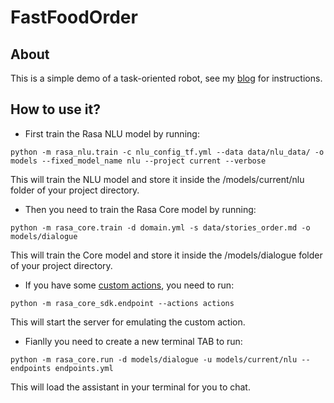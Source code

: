 # FastFoodOrder

## About
This is a simple demo of a task-oriented robot, see my [blog](https://huntersxsx.github.io/2018/12/30/Rasa-bot-demo1/) for instructions.

## How to use it?
- First train the Rasa NLU model by running:

```
python -m rasa_nlu.train -c nlu_config_tf.yml --data data/nlu_data/ -o models --fixed_model_name nlu --project current --verbose
```
This will train the NLU model and store it inside the /models/current/nlu folder of your project directory.

- Then you need to train the Rasa Core model by running:

```
python -m rasa_core.train -d domain.yml -s data/stories_order.md -o models/dialogue
```

This will train the Core model and store it inside the /models/dialogue folder of your project directory.

- If you have some [custom actions](https://rasa.com/docs/core/customactions/#custom-actions), you need to run:

```
python -m rasa_core_sdk.endpoint --actions actions
```

This will start the server for emulating the custom action.

- Fianlly you need to create a new terminal TAB to run:

```
python -m rasa_core.run -d models/dialogue -u models/current/nlu --endpoints endpoints.yml
```

This will load the assistant in your terminal for you to chat.




